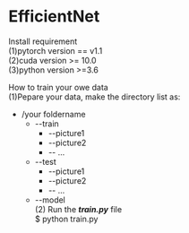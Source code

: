 # EfficientNet
Install requirement  
(1)pytorch version == v1.1  
(2)cuda version >= 10.0  
(3)python version >=3.6  

How to train your owe data  
(1)Pepare your data, make the directory list as:
   * /your foldername  
       * --train  
         * --picture1  
         * --picture2  
         * -- ...  
       * --test  
         * --picture1  
         * --picture2  
         * -- ...  
       * --model  
 (2) Run the ***train.py*** file  
     $ python train.py

